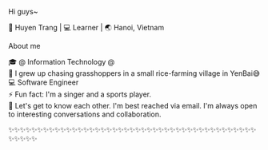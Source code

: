 Hi guys~ 


🐣 Huyen Trang | 💻 Learner | 🌏 Hanoi, Vietnam

About me

🎓 @ Information Technology @                                                                                                                                                                                                                                         
🌱 I grew up chasing grasshoppers in a small rice-farming village in YenBai😅                                                                                                                                               
💻 Software Engineer                                                                                                                                                                                                         
⚡ Fun fact: I'm a singer and a sports player.                                                                                                                                                                                       
💭 Let's get to know each other. I'm best reached via email. I'm always open to interesting conversations and collaboration.

✨✨✨✨✨✨✨✨✨✨✨✨✨✨✨✨✨✨✨✨✨✨✨✨✨✨✨✨✨✨✨✨✨✨✨✨✨✨✨✨✨✨✨✨✨✨✨✨
